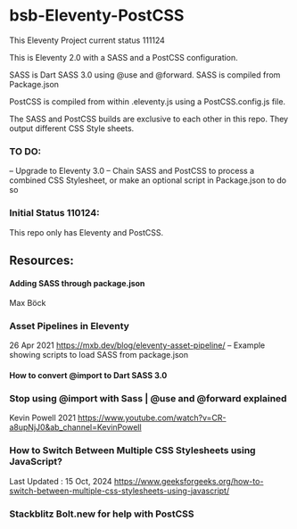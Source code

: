 # bsb-Eleventy-PostCSS

This Eleventy Project current status 111124

This is Eleventy 2.0 with a SASS and a PostCSS configuration.

SASS is Dart SASS 3.0 using @use and @forward. SASS is compiled from Package.json

PostCSS is compiled from within .eleventy.js using a PostCSS.config.js file.

The SASS and PostCSS builds are exclusive to each other in this repo. They output different CSS Style sheets. 

### TO DO:
– Upgrade to Eleventy 3.0
– Chain SASS and PostCSS to process a combined CSS Stylesheet, or make an optional script in Package.json to do so 


### Initial Status 110124:
This repo only has Eleventy and PostCSS.



## Resources:

#### Adding SASS through package.json
Max Böck
### Asset Pipelines in Eleventy
26 Apr 2021
https://mxb.dev/blog/eleventy-asset-pipeline/ 
– Example showing scripts to load SASS from package.json

#### How to convert @import to Dart SASS 3.0
### Stop using @import with Sass | @use and @forward explained
Kevin Powell
2021
https://www.youtube.com/watch?v=CR-a8upNjJ0&ab_channel=KevinPowell

### How to Switch Between Multiple CSS Stylesheets using JavaScript?
Last Updated : 15 Oct, 2024
https://www.geeksforgeeks.org/how-to-switch-between-multiple-css-stylesheets-using-javascript/

### Stackblitz Bolt.new for help with PostCSS




